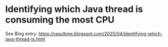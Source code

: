 # Identifying which Java thread is consuming the most CPU
See Blog entry: https://rasultime.blogspot.com/2025/04/identifying-which-java-thread-is.html
